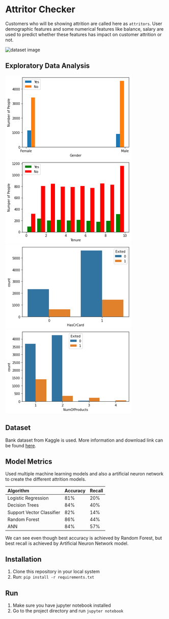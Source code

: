 # Attritor Checker

Customers who will be showing attrition are called here as `attritors`. User demographic features and some numerical features like balance, salary are used to predict whether these features has impact on customer attrition or not. 

![dataset image](./images/dataset_image.jpg)

## Exploratory Data Analysis
![Gender](images/gender.png "Gender") ![Tenure](images/tenure.png "Tenure")
![HasCreditCard](images/hascrcard.png "Has Credit Card") ![Products](images/products.png "No. of products")

## Dataset
Bank dataset from Kaggle is used. More information and download link can be found [here](https://www.kaggle.com/datasets/barelydedicated/bank-customer-churn-modeling).

## Model Metrics

Used multiple machine learning models and also a artificial neuron network to create the different attrition models.


| Algorithm | Accuracy     | Recall                 |
| :-------- | :------- | :------------------------- |
| Logistic Regression | 81% | 20% |
| Decision Trees | 84% | 40% |
| Support Vector Classifier | 82% | 14% |
| Random Forest | 86% | 44% |
| ANN | 84% | 57% |


We can see even though best accuracy is achieved by Random Forest, but best recall is achieved by Artificial Neuron Network model.


## Installation
1. Clone this repository in your local system
2. Run: ``` pip install -r requirements.txt ```

## Run
1. Make sure you have jupyter notebook installed
2. Go to the project directory and run ``` jupyter notebook ```
